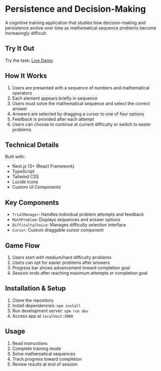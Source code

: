 # Persistence and Decision-Making

A cognitive training application that studies how decision-making and persistence evolve over time as mathematical sequence problems become increasingly difficult.

## Try It Out

Try the task: [Live Demo](https://conan-mathproblem.web.app/)

## How It Works

1. Users are presented with a sequence of numbers and mathematical operators
2. Each element appears briefly in sequence
3. Users must solve the mathematical sequence and select the correct answer
4. Answers are selected by dragging a cursor to one of four options
5. Feedback is provided after each attempt
6. Users can choose to continue at current difficulty or switch to easier problems

## Technical Details

Built with:

- Next.js 13+ (React Framework)
- TypeScript
- Tailwind CSS
- Lucide Icons
- Custom UI Components

## Key Components

- `TrialManager`: Handles individual problem attempts and feedback
- `MathProblem`: Displays sequences and answer options
- `DifficultyChoice`: Manages difficulty selection interface
- `Cursor`: Custom draggable cursor component

## Game Flow

1. Users start with medium/hard difficulty problems
2. Users can opt for easier problems after answers
3. Progress bar shows advancement toward completion goal
4. Session ends after reaching maximum attempts or completion goal

## Installation & Setup

1. Clone the repository
2. Install dependencies: `npm install`
3. Run development server: `npm run dev`
4. Access app at `localhost:3000`

## Usage

1. Read instructions
2. Complete training mode
3. Solve mathematical sequences
4. Track progress toward completion
5. Review results at end of session

